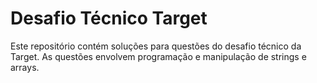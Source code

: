 # Desafio Técnico Target

Este repositório contém soluções para questões do desafio técnico da Target. As questões envolvem programação e manipulação de strings e arrays.
